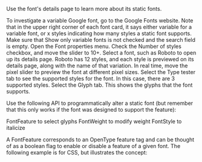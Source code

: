 Use the font's details page to learn more about its static fonts.

To investigate a variable Google font, go to the Google Fonts
   website. Note that in the upper right corner of each font card,
   it says either variable for a variable font, or
   x styles indicating how many styles a static
   font supports.
Make sure that Show only variable fonts is not checked
   and the search field is empty.
Open the Font properties menu. Check the Number of styles
   checkbox, and move the slider to 10+.
Select a font, such as Roboto to open up its details page.
Roboto has 12 styles, and each style is previewed on its details
   page, along with the name of that variation.
In real time, move the pixel slider to preview the font at
   different pixel sizes.
Select the Type tester tab to see the supported styles for
   the font. In this case, there are 3 supported styles.
Select the Glyph tab. This shows the glyphs that the
   font supports.

Use the following API to programmatically alter a static font
(but remember that this only works if the font was designed
to support the feature):

FontFeature to select glyphs
FontWeight to modify weight
FontStyle to italicize

A FontFeature corresponds to an OpenType feature tag
and can be thought of as a boolean flag to enable or disable
a feature of a given font.
The following example is for CSS, but illustrates the concept:
